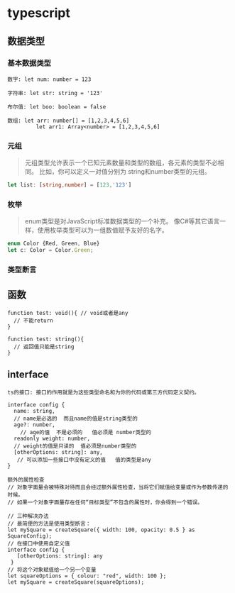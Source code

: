 # typescript



## 数据类型

### 基本数据类型

```tsx
数字: let num: number = 123

字符串: let str: string = '123'

布尔值: let boo: boolean = false

数组: let arr: number[] = [1,2,3,4,5,6]
		 let arr1: Array<number> = [1,2,3,4,5,6]
```

### 元组

> 元组类型允许表示一个已知元素数量和类型的数组，各元素的类型不必相同。 比如，你可以定义一对值分别为 string和number类型的元组。

```ts
let list: [string,number] = [123,'123']
```

### 枚举

> enum类型是对JavaScript标准数据类型的一个补充。 像C#等其它语言一样，使用枚举类型可以为一组数值赋予友好的名字。

```ts
enum Color {Red, Green, Blue}
let c: Color = Color.Green;
```

### 类型断言



## 函数
```tsx
function test: void(){ // void或者是any
  // 不能return
}

function test: string(){
  // 返回值只能是string
}
```
## interface
```tsx
ts的接口: 接口的作用就是为这些类型命名和为你的代码或第三方代码定义契约。

interface config {
  name: string, 
  // name是必选的  而且name的值是string类型的
  age?: number, 
 	// age的值  不是必须的   值必须是 number类型的
  readonly weight: number, 
  // weight的值是只读的  值必须是number类型的
  [otherOptions: string]: any,  
   // 可以添加一些接口中没有定义的值   值的类型是any
}

额外的属性检查
// 对象字面量会被特殊对待而且会经过额外属性检查，当将它们赋值给变量或作为参数传递的时候。
// 如果一个对象字面量存在任何“目标类型”不包含的属性时，你会得到一个错误。

// 三种解决办法
// 最简便的方法是使用类型断言：
let mySquare = createSquare({ width: 100, opacity: 0.5 } as SquareConfig);
// 在接口中使用自定义值
interface config {
   [otherOptions: string]: any
 }
// 将这个对象赋值给一个另一个变量
let squareOptions = { colour: "red", width: 100 };
let mySquare = createSquare(squareOptions);
```




